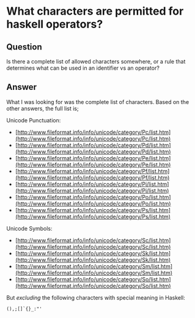 
# What characters are permitted for haskell operators?

## Question
        
Is there a complete list of allowed characters somewhere, or a rule that determines what can be used in an identifier vs an operator?

## Answer
        
What I was looking for was the complete list of characters. Based on the other answers, the full list is;

Unicode Punctuation:

*   [http://www.fileformat.info/info/unicode/category/Pc/list.htm](http://www.fileformat.info/info/unicode/category/Pc/list.htm)
*   [http://www.fileformat.info/info/unicode/category/Pd/list.htm](http://www.fileformat.info/info/unicode/category/Pd/list.htm)
*   [http://www.fileformat.info/info/unicode/category/Pe/list.htm](http://www.fileformat.info/info/unicode/category/Pe/list.htm)
*   [http://www.fileformat.info/info/unicode/category/Pf/list.htm](http://www.fileformat.info/info/unicode/category/Pf/list.htm)
*   [http://www.fileformat.info/info/unicode/category/Pi/list.htm](http://www.fileformat.info/info/unicode/category/Pi/list.htm)
*   [http://www.fileformat.info/info/unicode/category/Po/list.htm](http://www.fileformat.info/info/unicode/category/Po/list.htm)
*   [http://www.fileformat.info/info/unicode/category/Ps/list.htm](http://www.fileformat.info/info/unicode/category/Ps/list.htm)

Unicode Symbols:

*   [http://www.fileformat.info/info/unicode/category/Sc/list.htm](http://www.fileformat.info/info/unicode/category/Sc/list.htm)
*   [http://www.fileformat.info/info/unicode/category/Sk/list.htm](http://www.fileformat.info/info/unicode/category/Sk/list.htm)
*   [http://www.fileformat.info/info/unicode/category/Sm/list.htm](http://www.fileformat.info/info/unicode/category/Sm/list.htm)
*   [http://www.fileformat.info/info/unicode/category/So/list.htm](http://www.fileformat.info/info/unicode/category/So/list.htm)

But _excluding_ the following characters with special meaning in Haskell:

    (),;[]`{}_:"'
